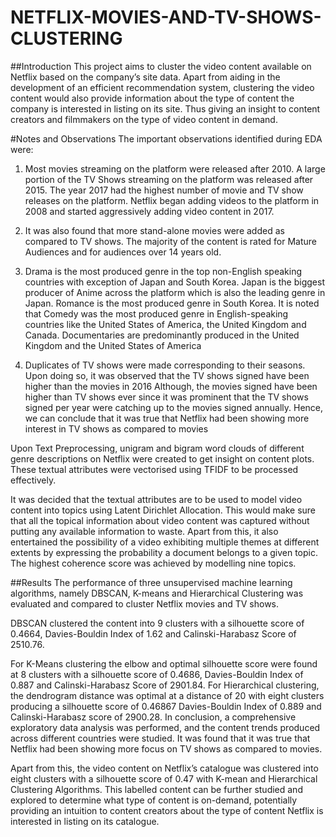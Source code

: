 # NETFLIX-MOVIES-AND-TV-SHOWS-CLUSTERING


##Introduction
This project aims to cluster the video content available on Netflix based on the company’s site
data. Apart from aiding in the development of an efficient recommendation system, clustering
the video content would also provide information about the type of content the company is
interested in listing on its site. Thus giving an insight to content creators and filmmakers on
the type of video content in demand.


#Notes and Observations
The important observations identified during EDA were:
1. Most movies streaming on the platform were released after 2010. A large portion of the
TV Shows streaming on the platform was released after 2015. The year 2017 had the
highest number of movie and TV show releases on the platform. Netflix began adding
videos to the platform in 2008 and started aggressively adding video content in 2017.
2. It was also found that more stand-alone movies were added as compared to TV shows.
The majority of the content is rated for Mature Audiences and for audiences over 14
years old.
3. Drama is the most produced genre in the top non-English speaking countries with
exception of Japan and South Korea. Japan is the biggest producer of Anime across the
platform which is also the leading genre in Japan. Romance is the most produced
genre in South Korea. It is noted that Comedy was the most produced genre in
English-speaking countries like the United States of America, the United Kingdom and
Canada. Documentaries are predominantly produced in the United Kingdom and the
United States of America

4. Duplicates of TV shows were made corresponding to their seasons. Upon doing so, it was
observed that the TV shows signed have been higher than the movies in 2016
Although, the movies signed have been higher than TV shows ever since it was prominent
that the TV shows signed per year were catching up to the movies signed annually. Hence, we
can conclude that it was true that Netflix had been showing more interest in TV shows as
compared to movies

Upon Text Preprocessing, unigram and bigram word clouds of different genre descriptions on
Netflix were created to get insight on content plots. These textual attributes were vectorised
using TFIDF to be processed effectively.

It was decided that the textual attributes are to be used to model video content into topics
using Latent Dirichlet Allocation. This would make sure that all the topical information about
video content was captured without putting any available information to waste. Apart from
this, it also entertained the possibility of a video exhibiting multiple themes at different
extents by expressing the probability a document belongs to a given topic. The highest
coherence score was achieved by modelling nine topics.


##Results
The performance of three unsupervised machine learning algorithms, namely DBSCAN,
K-means and Hierarchical Clustering was evaluated and compared to cluster Netflix movies
and TV shows.

DBSCAN clustered the content into 9 clusters with a silhouette score of 0.4664, Davies-Bouldin
Index of 1.62 and Calinski-Harabasz Score of 2510.76.

For K-Means clustering the elbow and optimal silhouette score were found at 8 clusters with a
silhouette score of 0.4686, Davies-Bouldin Index of 0.887 and Calinski-Harabasz Score of
2901.84.
For Hierarchical clustering, the dendrogram distance was optimal at a distance of 20 with
eight clusters producing a silhouette score of 0.46867 Davies-Bouldin Index of 0.889 and
Calinski-Harabasz score of 2900.28.
In conclusion, a comprehensive exploratory data analysis was performed, and the content
trends produced across different countries were studied. It was found that it was true that
Netflix had been showing more focus on TV shows as compared to movies.

Apart from this, the video content on Netflix’s catalogue was clustered into eight clusters with
a silhouette score of 0.47 with K-mean and Hierarchical Clustering Algorithms. This labelled
content can be further studied and explored to determine what type of content is on-demand,
potentially providing an intuition to content creators about the type of content Netflix is
interested in listing on its catalogue.
